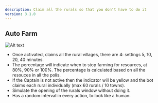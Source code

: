 ```yaml
---
description: Claim all the rurals so that you don't have to do it
version: 3.1.0
---
```


## Auto Farm

![Alt text](./images/autofarm.png 'sentinel_button')

-   Once activated, claims all the rural villages, there are 4: settings 5, 10, 20, 40 minutes.
-   The percentage will indicate when to stop farming for resources, at 80%, 90% or 100%. The percentage is calculated based on all the resouces in all the polis.
-   If the Captain is not active then the indicator will be yellow and the bot claims each rural individually (max 60 rurals / 10 towns).
-   Simulate the opening of the rurals window without doing it.
-   Has a random interval in every action, to look like a human.
